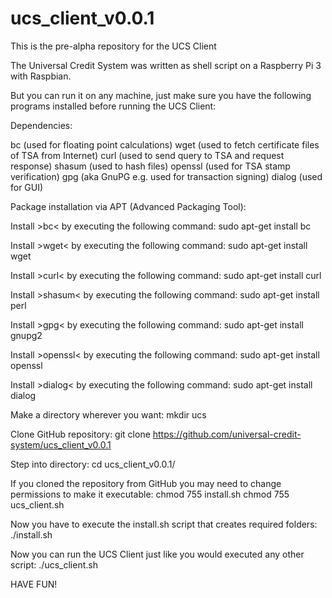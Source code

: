 # ucs_client_v0.0.1
This is the pre-alpha repository for the UCS Client

The Universal Credit System was written as shell script on a Raspberry Pi 3 with Raspbian.

But you can run it on any machine, just make sure you have the following programs installed before running the UCS Client:

Dependencies:

bc	(used for floating point calculations)
wget	(used to fetch certificate files of TSA from Internet)
curl	(used to send query to TSA and request response)
shasum	(used to hash files)
openssl	(used for TSA stamp verification)
gpg	(aka GnuPG e.g. used for transaction signing)
dialog	(used for GUI)

Package installation via APT (Advanced Packaging Tool):

Install >bc< by executing the following command:
sudo apt-get install bc

Install >wget< by executing the following command:
sudo apt-get install wget

Install >curl< by executing the following command:
sudo apt-get install curl

Install >shasum< by executing the following command:
sudo apt-get install perl

Install >gpg< by executing the following command:
sudo apt-get install gnupg2

Install >openssl< by executing the following command:
sudo apt-get install openssl

Install >dialog< by executing the following command:
sudo apt-get install dialog

Make a directory wherever you want:
mkdir ucs

Clone GitHub repository:
git clone https://github.com/universal-credit-system/ucs_client_v0.0.1

Step into directory:
cd ucs_client_v0.0.1/

If you cloned the repository from GitHub you may need to change permissions to make it executable:
chmod 755 install.sh
chmod 755 ucs_client.sh

Now you have to execute the install.sh script that creates required folders:
./install.sh

Now you can run the UCS Client just like you would executed any other script:
./ucs_client.sh

HAVE FUN!


